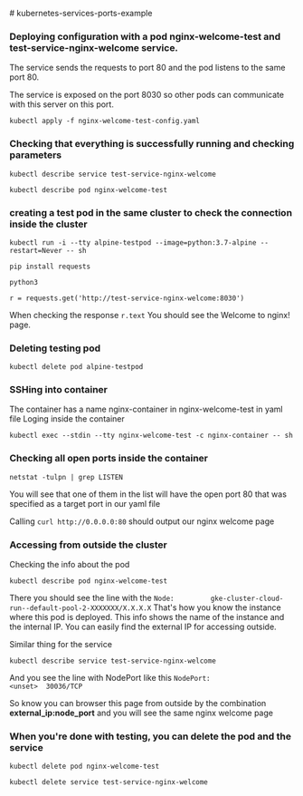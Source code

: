 \# kubernetes-services-ports-example

### Deploying configuration with a pod nginx-welcome-test and test-service-nginx-welcome service. 
The service sends the requests to port 80 and the pod listens to the same port 80. 

The service is exposed on the port 8030 so other pods can communicate with this server on this port.

```kubectl apply -f nginx-welcome-test-config.yaml```


### Сhecking that everything is successfully running and checking parameters
```kubectl describe service test-service-nginx-welcome```

```kubectl describe pod nginx-welcome-test ```

### creating a test pod in the same cluster to check the connection inside the cluster
```kubectl run -i --tty alpine-testpod --image=python:3.7-alpine --restart=Never -- sh ```

```pip install requests```

```python3```

```r = requests.get('http://test-service-nginx-welcome:8030')```

When checking the response ```r.text``` You should see the Welcome to nginx! page.

### Deleting testing pod
```kubectl delete pod alpine-testpod```

### SSHing into container
The container has a name nginx-container in nginx-welcome-test in yaml file
Loging inside the container

```kubectl exec --stdin --tty nginx-welcome-test -c nginx-container -- sh```

### Checking all open ports inside the container

```netstat -tulpn | grep LISTEN```

You will see that one of them in the list will have the open port 80 that was specified as a target port in our yaml file

Calling ```curl http://0.0.0.0:80``` should output our nginx welcome page

### Accessing from outside the cluster

Checking the info about the pod

```kubectl describe pod nginx-welcome-test ```

There you should see the line with the 
```Node:         gke-cluster-cloud-run--default-pool-2-XXXXXXX/X.X.X.X```
That's how you know the instance where this pod is deployed. This info shows the name of the instance and the internal IP. You can easily find the external IP for accessing outside.

Similar thing for the service

```kubectl describe service test-service-nginx-welcome```

And you see the line with NodePort like this
```NodePort:                 <unset>  30036/TCP```

So know you can browser this page from outside by the combination **external_ip:node_port** and you will see the same nginx welcome page


### When you're done with testing, you can delete the pod and the service

```kubectl delete pod nginx-welcome-test```

```kubectl delete service test-service-nginx-welcome```
